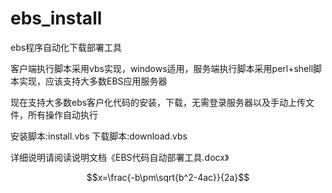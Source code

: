 ebs_install
===========

ebs程序自动化下载部署工具

客户端执行脚本采用vbs实现，windows适用，服务端执行脚本采用perl+shell脚本实现，应该支持大多数EBS应用服务器

现在支持大多数ebs客户化代码的安装，下载，无需登录服务器以及手动上传文件，所有操作自动执行

安装脚本:install.vbs
下载脚本:download.vbs

详细说明请阅读说明文档《EBS代码自动部署工具.docx》

<script type="text/javascript" src="http://cdn.mathjax.org/mathjax/latest/MathJax.js?config=default"></script>    


$$x=\frac{-b\pm\sqrt{b^2-4ac}}{2a}$$

